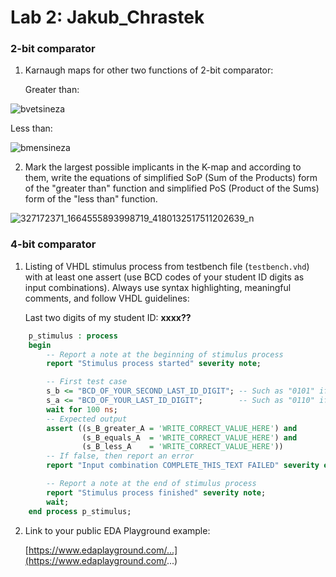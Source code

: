 # Lab 2: Jakub_Chrastek

### 2-bit comparator

1. Karnaugh maps for other two functions of 2-bit comparator:

   Greater than:

![bvetsineza](https://user-images.githubusercontent.com/124879589/219622793-6e2b4bf1-d5f3-47f0-8240-03b8ce78fff8.png)


   Less than:

  ![bmensineza](https://user-images.githubusercontent.com/124879589/219622782-f344f763-967e-455b-9e76-f0998e2d0964.png)


2. Mark the largest possible implicants in the K-map and according to them, write the equations of simplified SoP (Sum of the Products) form of the "greater than" function and simplified PoS (Product of the Sums) form of the "less than" function.

 ![327172371_1664555893998719_4180132517511202639_n](https://user-images.githubusercontent.com/124879589/219634800-c9d6d8ab-2baf-43f9-a52d-635724be0164.jpg)

### 4-bit comparator

1. Listing of VHDL stimulus process from testbench file (`testbench.vhd`) with at least one assert (use BCD codes of your student ID digits as input combinations). Always use syntax highlighting, meaningful comments, and follow VHDL guidelines:

   Last two digits of my student ID: **xxxx??**

```vhdl
    p_stimulus : process
    begin
        -- Report a note at the beginning of stimulus process
        report "Stimulus process started" severity note;

        -- First test case
        s_b <= "BCD_OF_YOUR_SECOND_LAST_ID_DIGIT"; -- Such as "0101" if ID = xxxx56
        s_a <= "BCD_OF_YOUR_LAST_ID_DIGIT";        -- Such as "0110" if ID = xxxx56
        wait for 100 ns;
        -- Expected output
        assert ((s_B_greater_A = 'WRITE_CORRECT_VALUE_HERE') and
                (s_B_equals_A  = 'WRITE_CORRECT_VALUE_HERE') and
                (s_B_less_A    = 'WRITE_CORRECT_VALUE_HERE'))
        -- If false, then report an error
        report "Input combination COMPLETE_THIS_TEXT FAILED" severity error;

        -- Report a note at the end of stimulus process
        report "Stimulus process finished" severity note;
        wait;
    end process p_stimulus;
```

2. Link to your public EDA Playground example:

   [https://www.edaplayground.com/...](https://www.edaplayground.com/...)

